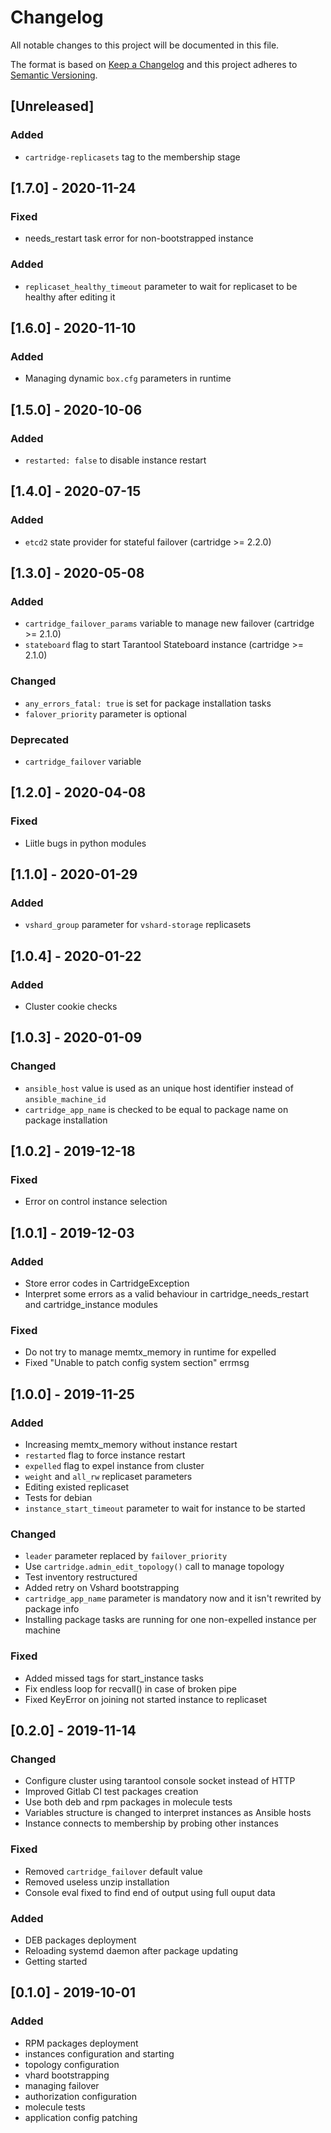 # Changelog
All notable changes to this project will be documented in this file.

The format is based on [Keep a Changelog](http://keepachangelog.com/en/1.0.0/)
and this project adheres to [Semantic Versioning](http://semver.org/spec/v2.0.0.html).

## [Unreleased]
<!--
Please update `ansible-galaxy install` command in
README.md and examples/getting-started-app/README.md
to use the newest tag with new release
-->

### Added

- `cartridge-replicasets` tag to the membership stage

## [1.7.0] - 2020-11-24

### Fixed

- needs_restart task error for non-bootstrapped instance

### Added

- `replicaset_healthy_timeout` parameter to wait for replicaset to be
  healthy after editing it

## [1.6.0] - 2020-11-10

### Added

- Managing dynamic `box.cfg` parameters in runtime

## [1.5.0] - 2020-10-06

### Added

- `restarted: false` to disable instance restart

## [1.4.0] - 2020-07-15

### Added

- `etcd2` state provider for stateful failover (cartridge >= 2.2.0)

## [1.3.0] - 2020-05-08

### Added

- `cartridge_failover_params` variable to manage new failover (cartridge >= 2.1.0)
- `stateboard` flag to start Tarantool Stateboard instance (cartridge >= 2.1.0)

### Changed

- `any_errors_fatal: true` is set for package installation tasks
- `falover_priority` parameter is optional

### Deprecated

- `cartridge_failover` variable

## [1.2.0] - 2020-04-08

### Fixed

* Liitle bugs in python modules

## [1.1.0] - 2020-01-29

### Added

* `vshard_group` parameter for `vshard-storage` replicasets

## [1.0.4] - 2020-01-22

### Added

* Cluster cookie checks

## [1.0.3] - 2020-01-09

### Changed

* `ansible_host` value is used as an unique host identifier
  instead of `ansible_machine_id`
* `cartridge_app_name` is checked to be equal to package name
   on package installation

## [1.0.2] - 2019-12-18

### Fixed

* Error on control instance selection

## [1.0.1] - 2019-12-03

### Added

* Store error codes in CartridgeException
* Interpret some errors as a valid behaviour in cartridge_needs_restart and
  cartridge_instance modules

### Fixed

* Do not try to manage memtx_memory in runtime for expelled
* Fixed "Unable to patch config system section" errmsg

## [1.0.0] - 2019-11-25

### Added

* Increasing memtx_memory without instance restart
* `restarted` flag to force instance restart
* `expelled` flag to expel instance from cluster
* `weight` and `all_rw` replicaset parameters
* Editing existed replicaset
* Tests for debian
* `instance_start_timeout` parameter to wait for instance to be started

### Changed

* `leader` parameter replaced by `failover_priority`
* Use `cartridge.admin_edit_topology()` call to manage topology
* Test inventory restructured
* Added retry on Vshard bootstrapping
* `cartridge_app_name` parameter is mandatory now and it isn't rewrited by package info
* Installing package tasks are running for one non-expelled instance per machine

### Fixed

* Added missed tags for start_instance tasks
* Fix endless loop for recvall() in case of broken pipe
* Fixed KeyError on joining not started instance to replicaset

## [0.2.0] - 2019-11-14

### Changed

* Configure cluster using tarantool console socket instead of HTTP
* Improved Gitlab CI test packages creation
* Use both deb and rpm packages in molecule tests
* Variables structure is changed to interpret instances as Ansible hosts
* Instance connects to membership by probing other instances

### Fixed

* Removed `cartridge_failover` default value
* Removed useless unzip installation
* Console eval fixed to find end of output using full ouput data

### Added

* DEB packages deployment
* Reloading systemd daemon after package updating
* Getting started

## [0.1.0] - 2019-10-01

### Added

* RPM packages deployment
* instances configuration and starting
* topology configuration
* vhard bootstrapping
* managing failover
* authorization configuration
* molecule tests
* application config patching
